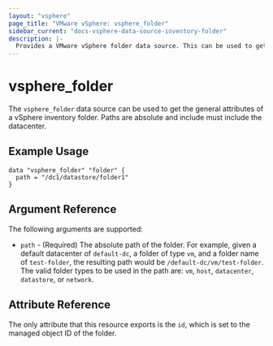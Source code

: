 ```yaml
---
layout: "vsphere"
page_title: "VMware vSphere: vsphere_folder"
sidebar_current: "docs-vsphere-data-source-inventory-folder"
description: |-
  Provides a VMware vSphere folder data source. This can be used to get the general attributes of a vSphere inventory folder.
---
```


# vsphere\_folder

The `vsphere_folder` data source can be used to get the general attributes of a
vSphere inventory folder. Paths are absolute and include must include the
datacenter.  

## Example Usage

```hcl
data "vsphere_folder" "folder" {
  path = "/dc1/datastore/folder1"
}
```

## Argument Reference

The following arguments are supported:

* `path` - (Required) The absolute path of the folder. For example, given a
  default datacenter of `default-dc`, a folder of type `vm`, and a folder name
  of `test-folder`, the resulting path would be
  `/default-dc/vm/test-folder`. The valid folder types to be used in
  the path are: `vm`, `host`, `datacenter`, `datastore`, or `network`.

## Attribute Reference

The only attribute that this resource exports is the `id`, which is set to the
managed object ID of the folder.

